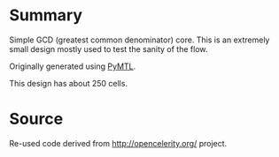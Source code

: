 # Summary

Simple GCD (greatest common denominator) core. This is an extremely small
design mostly used to test the sanity of the flow.

Originally generated using [PyMTL](https://github.com/cornell-brg/pymtl).

This design has about 250 cells.

# Source

Re-used code derived from http://opencelerity.org/ project.